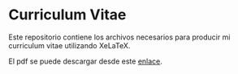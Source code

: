 # Curriculum Vitae
Este repositorio contiene los archivos necesarios para producir mi 
curriculum vitae utilizando XeLaTeX.

El pdf se puede descargar desde este [enlace](https://github.com/manuxch/cv/raw/master/MC-cv.pdf).
